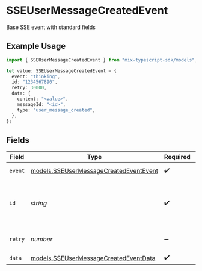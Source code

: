 # SSEUserMessageCreatedEvent

Base SSE event with standard fields

## Example Usage

```typescript
import { SSEUserMessageCreatedEvent } from "mix-typescript-sdk/models";

let value: SSEUserMessageCreatedEvent = {
  event: "thinking",
  id: "1234567890",
  retry: 30000,
  data: {
    content: "<value>",
    messageId: "<id>",
    type: "user_message_created",
  },
};
```

## Fields

| Field                                                                                  | Type                                                                                   | Required                                                                               | Description                                                                            | Example                                                                                |
| -------------------------------------------------------------------------------------- | -------------------------------------------------------------------------------------- | -------------------------------------------------------------------------------------- | -------------------------------------------------------------------------------------- | -------------------------------------------------------------------------------------- |
| `event`                                                                                | [models.SSEUserMessageCreatedEventEvent](../models/sseusermessagecreatedeventevent.md) | :heavy_check_mark:                                                                     | Event type identifier                                                                  |                                                                                        |
| `id`                                                                                   | *string*                                                                               | :heavy_check_mark:                                                                     | Unique sequential event identifier for ordering and reconnection                       | 1234567890                                                                             |
| `retry`                                                                                | *number*                                                                               | :heavy_minus_sign:                                                                     | Client retry interval in milliseconds                                                  | 30000                                                                                  |
| `data`                                                                                 | [models.SSEUserMessageCreatedEventData](../models/sseusermessagecreatedeventdata.md)   | :heavy_check_mark:                                                                     | N/A                                                                                    |                                                                                        |